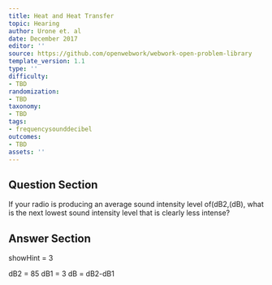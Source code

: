 ```yaml
---
title: Heat and Heat Transfer
topic: Hearing
author: Urone et. al
date: December 2017
editor: ''
source: https://github.com/openwebwork/webwork-open-problem-library
template_version: 1.1
type: ''
difficulty:
- TBD
randomization:
- TBD
taxonomy:
- TBD
tags:
- frequencysounddecibel
outcomes:
- TBD
assets: ''
---
```


## Question Section 

If your radio is producing an average sound intensity level of(dB2,(dB), what is the next lowest sound intensity level that is clearly less intense?



## Answer Section

showHint = 3

dB2 = 85
dB1 = 3
dB = dB2-dB1